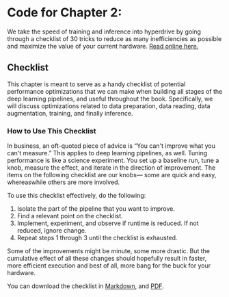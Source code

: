 # Code for Chapter 2: 

We take the speed of training and inference into hyperdrive by going through a checklist of 30 tricks to reduce as many inefficiencies as possible and maximize the value of your current hardware. [Read online here.](https://learning.oreilly.com/library/view/practical-deep-learning/9781492034858/ch06.html)

## Checklist

This chapter is meant to serve as a handy checklist of potential performance optimizations that we can make when building all stages of the deep learning pipelines, and useful throughout the book. Specifically, we will discuss optimizations related to data preparation, data reading, data augmentation, training, and finally inference.

### How to Use This Checklist

In business, an oft-quoted piece of advice is “You can't improve what you can't measure.” This applies to deep learning pipelines, as well. Tuning performance is like a science experiment. You set up a baseline run, tune a knob, measure the effect, and iterate in the direction of improvement. The items on the following checklist are our knobs— some are quick and easy, whereaswhile others are more involved.

To use this checklist effectively, do the following:
1. Isolate the part of the pipeline that you want to improve.
2. Find a relevant point on the checklist.
3. Implement, experiment, and observe if runtime is reduced. If not reduced, ignore change.
4. Repeat steps 1 through 3 until the checklist is exhausted.

Some of the improvements might be minute, some more drastic. But the cumulative effect of all these changes should hopefully result in faster, more efficient execution and best of all, more bang for the buck for your hardware.

You can download the checklist in [Markdown](https://github.com/PracticalDL/Practical-Deep-Learning-Book/blob/master/code/chapter-6/Performance-Checklist.md), and [PDF]().